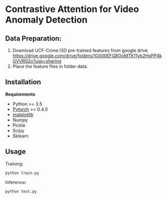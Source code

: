 # Contrastive Attention for Video Anomaly Detection

## Data Preparation:
1. Download UCF-Crime I3D pre-trained features from google drive https://drive.google.com/drive/folders/1O0lXlEFQ8OoMTK11yb2HxPP4kGVVR02o?usp=sharing
2. Place the feature files in folder data.

## Installation

**Requirements**
- Python >= 3.5
- [Pytorch](https://pytorch.org/) >= 0.4.0
- [matplotlib](https://matplotlib.org/)
- Numpy
- Pickle
- Scipy
- Sklearn

## Usage
Training:
```shell
python train.py
```

Inference:
```shell
python test.py
```
